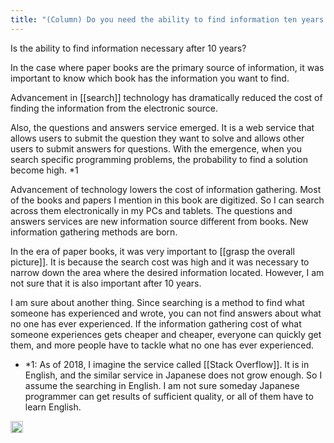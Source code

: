 ```yaml
---
title: "(Column) Do you need the ability to find information ten years later?"
---
```


Is the ability to find information necessary after 10 years?

In the case where paper books are the primary source of information, it was important to know which book has the information you want to find.

Advancement in [[search]] technology has dramatically reduced the cost of finding the information from the electronic source.

Also, the questions and answers service emerged. It is a web service that allows users to submit the question they want to solve and allows other users to submit answers for questions. With the emergence, when you search specific programming problems, the probability to find a solution become high. *1

Advancement of technology lowers the cost of information gathering. Most of the books and papers I mention in this book are digitized. So I can search across them electronically in my PCs and tablets. The questions and answers services are new information source different from books. New information gathering methods are born.

In the era of paper books, it was very important to [[grasp the overall picture]].
It is because the search cost was high and it was necessary to narrow down the area where the desired information located. However, I am not sure that it is also important after 10 years.

I am sure about another thing. Since searching is a method to find what someone has experienced and wrote, you can not find answers about what no one has ever experienced. If the information gathering cost of what someone experiences gets cheaper and cheaper, everyone can quickly get them, and more people have to tackle what no one has ever experienced.

- *1: As of 2018, I imagine the service called [[Stack Overflow]]. It is in English, and the similar service in Japanese does not grow enough. So I assume the searching in English. I am not sure someday Japanese programmer can get results of sufficient quality, or all of them have to learn English.

<img src='https://scrapbox.io/api/pages/nishio-en/en/icon' alt='en.icon' height="19.5"/>